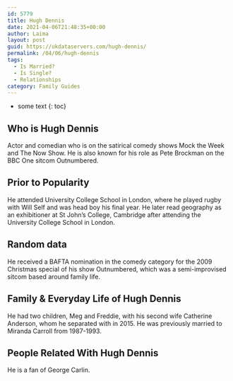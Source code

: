 ```yaml
---
id: 5779
title: Hugh Dennis
date: 2021-04-06T21:48:35+00:00
author: Laima
layout: post
guid: https://ukdataservers.com/hugh-dennis/
permalink: /04/06/hugh-dennis
tags:
  - Is Married?
  - Is Single?
  - Relationships
category: Family Guides
---
```


* some text
{: toc}


## Who is Hugh Dennis
                  
                  
                  
Actor and comedian who is on the satirical comedy shows Mock the Week and The Now Show. He is also known for his role as Pete Brockman on the BBC One sitcom Outnumbered.
                  
              
            
              
            
                
                
                
## Prior to Popularity
                  
                  
                  
He attended University College School in London, where he played rugby with Will Self and was head boy his final year. He later read geography as an exhibitioner at St John&#8217;s College, Cambridge after attending the University College School in London.
                  
              
            
              
            
                
                
                
## Random data
                  
                  
                  
He received a BAFTA nomination in the comedy category for the 2009 Christmas special of his show Outnumbered, which was a semi-improvised sitcom based around family life.
                  
              
            
              
            
                
                
                
## Family & Everyday Life of Hugh Dennis
                  
                  
                  
He had two children, Meg and Freddie, with his second wife Catherine Anderson, whom he separated with in 2015. He was previously married to Miranda Carroll from 1987-1993.
                  
              
            
              
            
                
                
                
## People Related With Hugh Dennis
                  
                  
                  
He is a fan of George Carlin.
                  
              
            
              
            
                
              
            
              
              
            
            
              
            
          
          
          